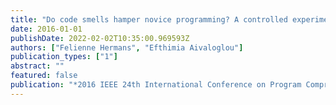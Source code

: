 ```yaml
---
title: "Do code smells hamper novice programming? A controlled experiment on Scratch programs"
date: 2016-01-01
publishDate: 2022-02-02T10:35:00.969593Z
authors: ["Felienne Hermans", "Efthimia Aivaloglou"]
publication_types: ["1"]
abstract: ""
featured: false
publication: "*2016 IEEE 24th International Conference on Program Comprehension (ICPC)*"
---
```


